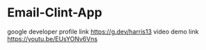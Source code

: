 # Email-Clint-App

google developer profile link https://g.dev/harris13
video demo link https://youtu.be/EUsYONv6Vns
